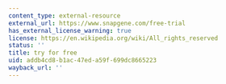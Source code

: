 ```yaml
---
content_type: external-resource
external_url: https://www.snapgene.com/free-trial
has_external_license_warning: true
license: https://en.wikipedia.org/wiki/All_rights_reserved
status: ''
title: try for free
uid: addb4cd8-b1ac-47ed-a59f-699dc8665223
wayback_url: ''
---
```

